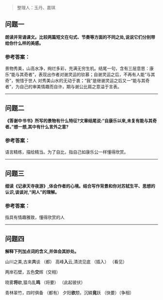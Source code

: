 > 整理人：玉丹、嘉琪

## 问题一

**朗读并背诵课文。比较两篇短文在句式、节奏等方面的不同之处,说说它们分别带给你什么样的美感。**

### 参考答案：

景物秀美，山高水净，绚烂多彩，充满无穷生机。结尾一句，含有三层意思：康乐“能与其奇者”，表现出作者对谢灵运的钦慕；自谢灵运之后，不再有人能“与其奇”，惋惜于世人 对秀美山水的无动于衷；“我”是继谢灵运之后又一“能与其奇者”，为自己的审美情趣而自许，期与谢公比肩之意溢于言表。



------



## 问题二

**《答谢中书书》所写的景物有什么特征?文章结尾说:“自康乐以来,未复有能与其奇者。”想一想,其中有什么言外之意?**

### 参考答案：

语言精练，描绘精当。为了自比，指自己如康乐公一样懂得欣赏。





------



## 问题三

**细读《记承天寺夜游》,体会作者的心境。结合写作背景和你对苏轼生平、思想的认识,谈谈对,“闲人”的理解。**

### 参考答案：

指具有情趣雅致，懂得欣赏的人



------



## 问题四

**解释下列加点词的含义,并体会其妙处。**

山川之美,古来**共**谈 （都）  高峰**入**云,清流见底 （插入） （看见） 

 两岸石壁，五色**交**辉（交相）

晓雾**将**歇,猿鸟乱**鸣** （将要） （此起彼伏）

 青林翠竹，四时俱备 （都有） 夕阳**欲**颓，沉鳞**竟**跃 （快要）（争相）

